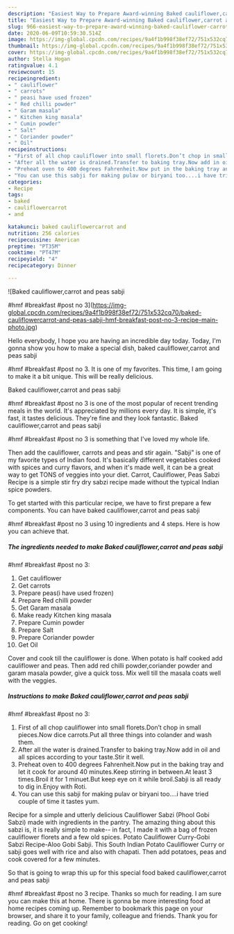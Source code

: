 ```yaml
---
description: "Easiest Way to Prepare Award-winning Baked cauliflower,carrot and peas sabji  #hmf #breakfast #post no 3"
title: "Easiest Way to Prepare Award-winning Baked cauliflower,carrot and peas sabji  #hmf #breakfast #post no 3"
slug: 966-easiest-way-to-prepare-award-winning-baked-cauliflower-carrot-and-peas-sabji-hmf-breakfast-post-no-3
date: 2020-06-09T10:59:30.514Z
image: https://img-global.cpcdn.com/recipes/9a4f1b998f38ef72/751x532cq70/baked-cauliflowercarrot-and-peas-sabji-hmf-breakfast-post-no-3-recipe-main-photo.jpg
thumbnail: https://img-global.cpcdn.com/recipes/9a4f1b998f38ef72/751x532cq70/baked-cauliflowercarrot-and-peas-sabji-hmf-breakfast-post-no-3-recipe-main-photo.jpg
cover: https://img-global.cpcdn.com/recipes/9a4f1b998f38ef72/751x532cq70/baked-cauliflowercarrot-and-peas-sabji-hmf-breakfast-post-no-3-recipe-main-photo.jpg
author: Stella Hogan
ratingvalue: 4.1
reviewcount: 15
recipeingredient:
- " cauliflower"
- " carrots"
- " peasi have used frozen"
- " Red chilli powder"
- " Garam masala"
- " Kitchen king masala"
- " Cumin powder"
- " Salt"
- " Coriander powder"
- " Oil"
recipeinstructions:
- "First of all chop cauliflower into small florets.Don’t chop in small pieces.Now dice carrots.Put all three things into colander and wash them."
- "After all the water is drained.Transfer to baking tray.Now add in oil and all spices according to your taste.Stir it well."
- "Preheat oven to 400 degrees Fahrenheit.Now put in the baking tray and let it cook for around 40 minutes.Keep stirring in between.At least 3 times.Broil it for 1 minuet.But keep eye on it while broil.Sabji is all ready to dig in.Enjoy with Roti."
- "You can use this sabji for making pulav or biryani too....i have tried couple of time it tastes yum."
categories:
- Recipe
tags:
- baked
- cauliflowercarrot
- and

katakunci: baked cauliflowercarrot and 
nutrition: 256 calories
recipecuisine: American
preptime: "PT35M"
cooktime: "PT47M"
recipeyield: "4"
recipecategory: Dinner

---
```



![Baked cauliflower,carrot and peas sabji

#hmf
#breakfast
#post no 3](https://img-global.cpcdn.com/recipes/9a4f1b998f38ef72/751x532cq70/baked-cauliflowercarrot-and-peas-sabji-hmf-breakfast-post-no-3-recipe-main-photo.jpg)

Hello everybody, I hope you are having an incredible day today. Today, I'm gonna show you how to make a special dish, baked cauliflower,carrot and peas sabji

#hmf
#breakfast
#post no 3. It is one of my favorites. This time, I am going to make it a bit unique. This will be really delicious.

Baked cauliflower,carrot and peas sabji

#hmf
#breakfast
#post no 3 is one of the most popular of recent trending meals in the world. It's appreciated by millions every day. It is simple, it's fast, it tastes delicious. They're fine and they look fantastic. Baked cauliflower,carrot and peas sabji

#hmf
#breakfast
#post no 3 is something that I've loved my whole life.

Then add the cauliflower, carrots and peas and stir again. &#34;Sabji&#34; is one of my favorite types of Indian food. It&#39;s basically different vegetables cooked with spices and curry flavors, and when it&#39;s made well, it can be a great way to get TONS of veggies into your diet. Carrot, Cauliflower, Peas Sabzi Recipe is a simple stir fry dry sabzi recipe made without the typical Indian spice powders.


To get started with this particular recipe, we have to first prepare a few components. You can have baked cauliflower,carrot and peas sabji

#hmf
#breakfast
#post no 3 using 10 ingredients and 4 steps. Here is how you can achieve that.

<!--inarticleads1-->

##### The ingredients needed to make Baked cauliflower,carrot and peas sabji

#hmf
#breakfast
#post no 3:

1. Get  cauliflower
1. Get  carrots
1. Prepare  peas(i have used frozen)
1. Prepare  Red chilli powder
1. Get  Garam masala
1. Make ready  Kitchen king masala
1. Prepare  Cumin powder
1. Prepare  Salt
1. Prepare  Coriander powder
1. Get  Oil


Cover and cook till the cauliflower is done. When potato is half cooked add cauliflower and peas. Then add red chilli powder,coriander powder and garam masala powder, give a quick toss. Mix well till the masala coats well with the veggies. 

<!--inarticleads2-->

##### Instructions to make Baked cauliflower,carrot and peas sabji

#hmf
#breakfast
#post no 3:

1. First of all chop cauliflower into small florets.Don’t chop in small pieces.Now dice carrots.Put all three things into colander and wash them.
1. After all the water is drained.Transfer to baking tray.Now add in oil and all spices according to your taste.Stir it well.
1. Preheat oven to 400 degrees Fahrenheit.Now put in the baking tray and let it cook for around 40 minutes.Keep stirring in between.At least 3 times.Broil it for 1 minuet.But keep eye on it while broil.Sabji is all ready to dig in.Enjoy with Roti.
1. You can use this sabji for making pulav or biryani too....i have tried couple of time it tastes yum.


Recipe for a simple and utterly delicious Cauliflower Sabzi (Phool Gobi Sabzi) made with ingredients in the pantry. The amazing thing about this sabzi is, it is really simple to make-- in fact, I made it with a bag of frozen cauliflower florets and a few old spices. Potato Cauliflower Curry-Gobi Sabzi Recipe-Aloo Gobi Sabji. This South Indian Potato Cauliflower Curry or sabji goes well with rice and also with chapati. Then add potatoes, peas and cook covered for a few minutes. 

So that is going to wrap this up for this special food baked cauliflower,carrot and peas sabji

#hmf
#breakfast
#post no 3 recipe. Thanks so much for reading. I am sure you can make this at home. There is gonna be more interesting food at home recipes coming up. Remember to bookmark this page on your browser, and share it to your family, colleague and friends. Thank you for reading. Go on get cooking!

